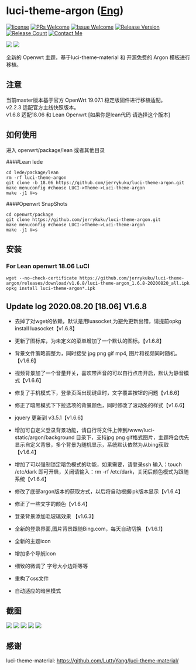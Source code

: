 # luci-theme-argon ([Eng](/README.md))
[1]: https://img.shields.io/badge/license-MIT-brightgreen.svg
[2]: /LICENSE
[3]: https://img.shields.io/badge/PRs-welcome-brightgreen.svg
[4]: https://github.com/jerrykuku/luci-theme-argon/pulls
[5]: https://img.shields.io/badge/Issues-welcome-brightgreen.svg
[6]: https://github.com/jerrykuku/luci-theme-argon/issues/new
[7]: https://img.shields.io/badge/release-v1.6.8-blue.svg?
[8]: https://github.com/jerrykuku/luci-theme-argon/releases
[9]: https://img.shields.io/github/downloads/jerrykuku/luci-theme-argon/total
[10]: https://img.shields.io/badge/Contact-telegram-blue
[11]: https://t.me/jerryk6
[![license][1]][2]
[![PRs Welcome][3]][4]
[![Issue Welcome][5]][6]
[![Release Version][7]][8]
[![Release Count][9]][8]
[![Contact Me][10]][11]


![](/Screenshots/screenshot_pc.jpg)
![](/Screenshots/screenshot_phone.jpg)


全新的 Openwrt 主题，基于luci-theme-material 和 开源免费的 Argon 模板进行移植。 

## 注意
当前master版本基于官方 OpenWrt 19.07.1 稳定版固件进行移植适配。  
v2.2.3 适配官方主线快照版本。  
v1.6.8 适配18.06 和 Lean Openwrt [如果你是lean代码 请选择这个版本]


## 如何使用
进入 openwrt/package/lean  或者其他目录

####Lean lede
```
cd lede/package/lean  
rm -rf luci-theme-argon  
git clone -b 18.06 https://github.com/jerrykuku/luci-theme-argon.git  
make menuconfig #choose LUCI->Theme->Luci-theme-argon  
make -j1 V=s  
```

####Openwrt SnapShots
```
cd openwrt/package
git clone https://github.com/jerrykuku/luci-theme-argon.git  
make menuconfig #choose LUCI->Theme->Luci-theme-argon  
make -j1 V=s  
```

## 安装 

### For Lean openwrt 18.06 LuCI
```
wget --no-check-certificate https://github.com/jerrykuku/luci-theme-argon/releases/download/v1.6.8/luci-theme-argon_1.6.8-20200820_all.ipk
opkg install luci-theme-argon*.ipk
```


## Update log 2020.08.20 [18.06] V1.6.8 

- 去掉了对wget的依赖，默认是用luasocket,为避免更新出错，请提前opkg install luasocket【v1.6.8】
- 更新了图标库，为未定义的菜单增加了一个默认的图标。【v1.6.8】

- 背景文件策略调整为，同时接受 jpg png gif mp4, 图片和视频同时随机。【v1.6.6】
- 视频背景加了一个音量开关，喜欢带声音的可以自行点击开启，默认为静音模式【v1.6.6】
- 修复了手机模式下，登录页面出现键盘时，文字覆盖按钮的问题【v1.6.6】
- 修正了暗黑模式下下拉选项的背景颜色，同时修改了滚动条的样式【v1.6.6】
- jquery 更新到 v3.5.1【v1.6.6】

- 增加可自定义登录背景功能，请自行将文件上传到/www/luci-static/argon/background 目录下，支持jpg png gif格式图片，主题将会优先显示自定义背景，多个背景为随机显示，系统默认依然为从bing获取【v1.6.4】
- 增加了可以强制锁定暗色模式的功能，如果需要，请登录ssh 输入：touch /etc/dark 即可开启，关闭请输入：rm -rf /etc/dark，关闭后颜色模式为跟随系统【v1.6.4】
- 修改了底部argon版本的获取方式，以后将自动根据ipk版本显示【v1.6.4】
- 修正了一些文字的颜色【v1.6.4】

- 登录背景添加毛玻璃效果 【v1.6.3】

- 全新的登录界面,图片背景跟随Bing.com，每天自动切换 【v1.6.1】
- 全新的主题icon 
- 增加多个导航icon 
- 细致的微调了 字号大小边距等等 
- 重构了css文件 
- 自动适应的暗黑模式



## 截图
![](/Screenshots/pc/screenshot1.jpg)
![](/Screenshots/pc/screenshot2.jpg)
![](/Screenshots/pc/screenshot3.jpg)
![](/Screenshots/phone/Screenshot_1.jpg)
![](/Screenshots/phone/Screenshot_2.jpg)

## 感谢
luci-theme-material: https://github.com/LuttyYang/luci-theme-material/
